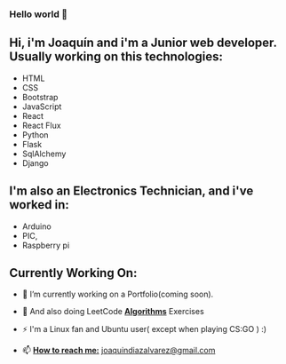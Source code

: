 ### Hello world 👋

<!--
**joaquindiazalvarez/joaquindiazalvarez** is a ✨ _special_ ✨ repository because its `README.md` (this file) appears on your GitHub profile.

Hi, i'm Joaquín and...

- 🔭 I’m currently working on updating my 4Geeks Projects, and also doing LeetCode Excercises
- 🌱 I’m currently reviewing a mix of Javascript , React and CSS
- 📫 How to reach me: joaquindiazalvarez@gmail.com
- 😄 Pronouns: JKN, Cornelius
- ⚡ Fun fact: 
-->
## Hi, i'm Joaquín and i'm a Junior web developer. Usually working on this technologies:
  - HTML
  - CSS
  - Bootstrap
  - JavaScript
  - React
  - React Flux
  - Python
  - Flask
  - SqlAlchemy
  - Django
## I'm also an Electronics Technician, and i've worked in:
  - Arduino
  - PIC,
  - Raspberry pi
## Currently Working On:
  - 🔭 I’m currently working on a Portfolio(coming soon).
  
  - 🌱 And also doing LeetCode <ins>**Algorithms**</ins> Exercises
  - ⚡ I'm a Linux fan and Ubuntu user( except when playing CS:GO ) :)
  - 📫 <ins>**How to reach me:**</ins> joaquindiazalvarez@gmail.com


